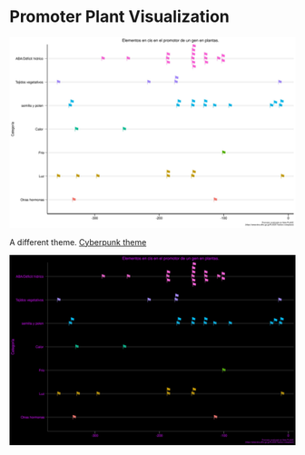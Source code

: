 
# Promoter Plant Visualization

![Normal Theme](Promoter_viz_theme1.jpg)

A different theme. [Cyberpunk theme](https://github.com/business-science/free_r_tips/blob/master/016_cyberpunk_ggplot/016_cyberpunk_ggplot.R)

![Twist theme](Promoter_viz_theme2.jpg)
